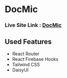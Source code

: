 # DocMic

### Live Site Link : [DocMic](https://docmic-task.netlify.app/)

## Used Features

- React Router
- React Firebase Hooks
- Tailwind CSS
- DaisyUI
